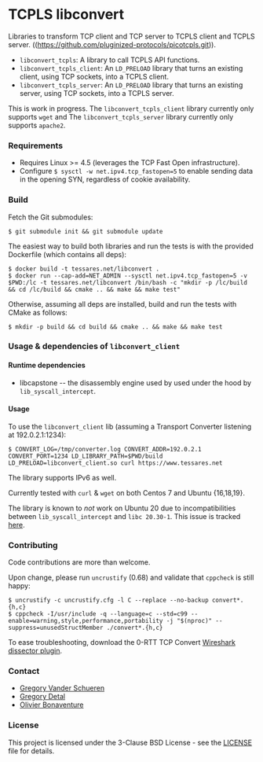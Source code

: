 # TCPLS libconvert 

Libraries to transform TCP client and TCP server to TCPLS client and TCPLS server. ((https://github.com/pluginized-protocols/picotcpls.git)).
* `libconvert_tcpls`: A library to call TCPLS API functions.
* `libconvert_tcpls_client`: An `LD_PRELOAD` library that turns an existing client, using TCP sockets, into a TCPLS client.
* `libconvert_tcpls_server`: An `LD_PRELOAD` library that turns an existing server, using TCP sockets, into a TCPLS server.

This is work in progress. The `libconvert_tcpls_client` library currently only supports `wget` and The `libconvert_tcpls_server` library currently only supports `apache2`. 

### Requirements

* Requires Linux >= 4.5 (leverages the TCP Fast Open infrastructure).
* Configure `$ sysctl -w net.ipv4.tcp_fastopen=5` to enable sending data in the opening SYN, regardless of cookie availability.

### Build

Fetch the Git submodules:
```
$ git submodule init && git submodule update
```

The easiest way to build both libraries and run the tests is with the provided Dockerfile (which contains all deps):
```
$ docker build -t tessares.net/libconvert .
$ docker run --cap-add=NET_ADMIN --sysctl net.ipv4.tcp_fastopen=5 -v $PWD:/lc -t tessares.net/libconvert /bin/bash -c "mkdir -p /lc/build && cd /lc/build && cmake .. && make && make test"
```

Otherwise, assuming all deps are installed, build and run the tests with CMake as follows:
```
$ mkdir -p build && cd build && cmake .. && make && make test
```

### Usage & dependencies of `libconvert_client`

#### Runtime dependencies

 * libcapstone -- the disassembly engine used by used under the hood by `lib_syscall_intercept`.

#### Usage

To use the `libconvert_client` lib (assuming a Transport Converter listening at 192.0.2.1:1234):
```
$ CONVERT_LOG=/tmp/converter.log CONVERT_ADDR=192.0.2.1 CONVERT_PORT=1234 LD_LIBRARY_PATH=$PWD/build LD_PRELOAD=libconvert_client.so curl https://www.tessares.net
```

The library supports IPv6 as well.

Currently tested with `curl` & `wget` on both Centos 7 and Ubuntu {16,18,19}.

The library is known to *not* work on Ubuntu 20 due to incompatibilities between `lib_syscall_intercept` and `libc 20.30-1`. This issue is tracked [here](https://github.com/pmem/syscall_intercept/issues/97).

### Contributing

Code contributions are more than welcome.

Upon change, please run `uncrustify` (0.68) and validate that `cppcheck` is still happy:
```
$ uncrustify -c uncrustify.cfg -l C --replace --no-backup convert*.{h,c}
$ cppcheck -I/usr/include -q --language=c --std=c99 --enable=warning,style,performance,portability -j "$(nproc)" --suppress=unusedStructMember ./convert*.{h,c}
```

To ease troubleshooting, download the 0-RTT TCP Convert [Wireshark dissector plugin](https://github.com/Tessares/convert-wireshark-dissector).

### Contact

* [Gregory Vander Schueren](mailto:gregory.vanderschueren@tessares.net)
* [Gregory Detal](mailto:gregory.detal@tessares.net)
* [Olivier Bonaventure](mailto:olivier.bonaventure@tessares.net)

### License

This project is licensed under the 3-Clause BSD License - see the
[LICENSE](LICENSE) file for details.
